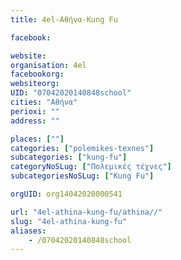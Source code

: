 ```yaml
---
title: 4el-Αθήνα-Kung Fu

facebook:

website:
organisation: 4el
facebookorg:
websiteorg:
UID: "07042020140848school"
cities: "Αθήνα"
perioxi: ""
address: ""

places: [""]
categories: ["polemikes-texnes"]
subcategories: ["kung-fu"]
categoryNoSLug: ["Πολεμικές τέχνες"]
subcategoriesNoSLug: ["Kung Fu"]

orgUID: org14042020000541

url: "4el-athina-kung-fu/athina//"
slug: "4el-athina-kung-fu"
aliases:
    - /07042020140848school
---
```





